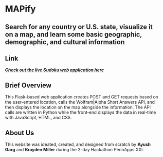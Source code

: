 # MAPify
## Search for any country or U.S. state, visualize it on a map, and learn some basic geographic, demographic, and cultural information

## Link
<a href="https://sudokus.herokuapp.com/"><b><i>Check out the live Sudoku web application here</i></b></a>

## Brief Overview
This Flask-based web application creates POST and GET requests based on the user-entered location, calls the Wolfram|Alpha Short Answers API, and then displays the location on the map alongside the information. The API calls are written in Python while the front-end displays the data in real-time with JavaScript, HTML, and CSS. 

## About Us
This website was ideated, created, and designed from scratch by <b>Ayush Garg</b> and <b>Brayden Miller</b> during the 2-day Hackathon PennApps XXI.
